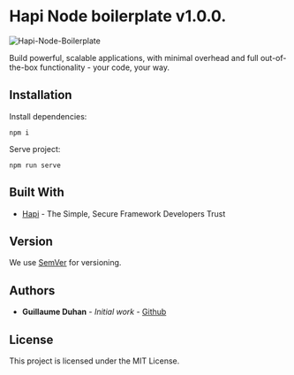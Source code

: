 # Hapi Node boilerplate v1.0.0.

![Hapi-Node-Boilerplate](https://myhappyagency.com/blog/wp-content/uploads/2019/12/hapi-node-logo.png)

Build powerful, scalable applications, with minimal overhead and full out-of-the-box functionality - your code, your way.

## Installation

Install dependencies:
```
npm i
```
Serve project:
```
npm run serve
```

## Built With

* [Hapi](https://github.com/hapijs/hapi) - The Simple, Secure Framework Developers Trust

## Version

We use [SemVer](http://semver.org/) for versioning.

## Authors

* **Guillaume Duhan** - *Initial work* - [Github](https://github.com/guillaumeduhan)

## License

This project is licensed under the MIT License.
